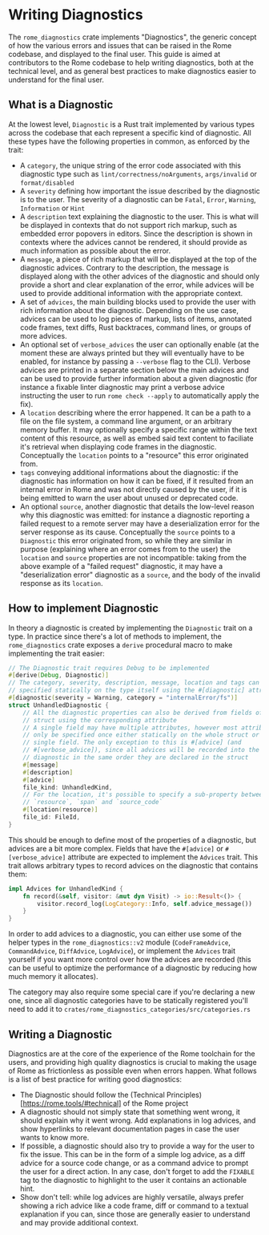 # Writing Diagnostics

The `rome_diagnostics` crate implements "Diagnostics", the generic concept of
how the various errors and issues that can be raised in the Rome codebase, 
and displayed to the final user. This guide is aimed at
contributors to the Rome codebase to help writing diagnostics, both at the
technical level, and as general best practices to make diagnostics easier to
understand for the final user.

## What is a Diagnostic

At the lowest level, `Diagnostic` is a Rust trait implemented by various types
across the codebase that each represent a specific kind of diagnostic. All
these types have the following properties in common, as enforced by the trait:

- A `category`, the unique string of the error code associated with this
diagnostic type such as `lint/correctness/noArguments`, `args/invalid` or
`format/disabled`
- A `severity` defining how important the issue described by the diagnostic is
to the user. The severity of a diagnostic can be `Fatal`, `Error`, `Warning`,
`Information` or `Hint`
- A `description` text explaining the diagnostic to the user. This is what will
be displayed in contexts that do not support rich markup, such as embedded
error popovers in editors. Since the description is shown in contexts where the
advices cannot be rendered, it should provide as much information as possible about the
error.
- A `message`, a piece of rich markup that will be displayed at the top of the
diagnostic advices. Contrary to the description, the message is displayed along
with the other advices of the diagnostic and should only provide a short and
clear explanation of the error, while advices will be used to provide
additional information with the appropriate context.
- A set of `advices`, the main building blocks used to provide the user with
rich information about the diagnostic. Depending on the use case, advices can be
used to log pieces of markup, lists of items, annotated code frames, text diffs,
Rust backtraces, command lines, or groups of more advices.
- An optional set of `verbose_advices` the user can optionally enable (at the
moment these are always printed but they will eventually have to be enabled,
for instance by passing a `--verbose` flag to the CLI). Verbose advices are
printed in a separate section below the main advices and can be used to provide
further information about a given diagnostic (for instance a fixable linter
diagnostic may print a verbose advice instructing the user to run
`rome check --apply` to automatically apply the fix).
- A `location` describing where the error happened. It can be a path to a file
on the file system, a command line argument, or an arbitrary memory buffer. It may
optionally specify a specific range within the text content of this resource,
as well as embed said text content to faciliate it's retrieval when displaying
code frames in the diagnostic. Conceptually the `location` points to a
"resource" this error originated from.
- `tags` conveying additional informations about the diagnostic: if the
diagnostic has information on how it can be fixed, if it resulted from an
internal error in Rome and was not directly caused by the user, if it is being
emitted to warn the user about unused or deprecated code.
- An optional `source`, another diagnostic that details the low-level reason
why this diagnostic was emitted: for instance a diagnostic reporting a failed
request to a remote server may have a deserialization error for the server
response as its cause. Conceptually the `source` points to a `Diagnostic` this
error originated from, so while they are similar in purpose (explaining where
an error comes from to the user) the `location` and `source` properties are not
incompatible: taking from the above example of a "failed request" diagnostic,
it may have a "deserialization error" diagnostic as a `source`, and the body
of the invalid response as its `location`.

## How to implement Diagnostic

In theory a diagnostic is created by implementing the `Diagnostic` trait on a
type. In practice since there's a lot of methods to implement, the
`rome_diagnostics` crate exposes a `derive` procedural macro to make
implementing the trait easier:

```rust
// The Diagnostic trait requires Debug to be implemented
#[derive(Debug, Diagnostic)]
// The category, severity, description, message, location and tags can be
// specified statically on the type itself using the #[diagnostic] attribute
#[diagnostic(severity = Warning, category = "internalError/fs")]
struct UnhandledDiagnostic {
    // All the diagnostic properties can also be derived from fields of the
    // struct using the corresponding attribute
    // A single field may have multiple attributes, however most attributes can
    // only be specified once either statically on the whole struct or on a
    // single field. The only exception to this is #[advice] (and
    // #[verbose_advice]), since all advices will be recorded into the
    // diagnostic in the same order they are declared in the struct
    #[message]
    #[description]
    #[advice]
    file_kind: UnhandledKind,
    // For the location, it's possible to specify a sub-property between
    // `resource`, `span` and `source_code`
    #[location(resource)]
    file_id: FileId,
}
```

This should be enough to define most of the properties of a diagnostic, but
advices are a bit more complex. Fields that have the `#[advice]` or
`#[verbose_advice]` attribute are expected to implement the `Advices` trait.
This trait allows arbitrary types to record advices on the diagnostic that
contains them:

```rust
impl Advices for UnhandledKind {
    fn record(&self, visitor: &mut dyn Visit) -> io::Result<()> {
        visitor.record_log(LogCategory::Info, self.advice_message())
    }
}
```

In order to add advices to a diagnostic, you can either use some of the helper
types in the `rome_diagnostics::v2` module (`CodeFrameAdvice`, `CommandAdvice`,
`DiffAdvice`, `LogAdvice`), or implement the `Advices` trait yourself if you
want more control over how the advices are recorded (this can be useful to
optimize the performance of a diagnostic by reducing how much memory it
allocates).

The category may also require some special care if you're declaring a new one,
since all diagnostic categories have to be statically registered you'll need to
add it to `crates/rome_diagnostics_categories/src/categories.rs`

## Writing a Diagnostic

Diagnostics are at the core of the experience of the Rome toolchain for the
users, and providing high quality diagnostics is crucial to making the usage of
Rome as frictionless as possible even when errors happen. What follows is a
list of best practice for writing good diagnostics:

- The Diagnostic should follow the (Technical Principles)[https://rome.tools/#technical]
of the Rome project
- A diagnostic should not simply state that something went wrong, it should
explain why it went wrong. Add explanations in log advices, and show hyperlinks
to relevant documentation pages in case the user wants to know more.
- If possible, a diagnostic should also try to provide a way for the user to
fix the issue. This can be in the form of a simple log advice, as a diff advice
for a source code change, or as a command advice to prompt the user for a
direct action. In any case, don't forget to add the `FIXABLE` tag to the
diagnostic to highlight to the user it contains an actionable hint.
- Show don't tell: while log advices are highly versatile, always prefer
showing a rich advice like a code frame, diff or command to a textual
explanation if you can, since those are generally easier to understand and may
provide additional context.
